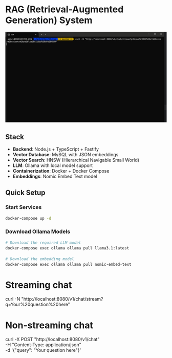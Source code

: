# RAG (Retrieval-Augmented Generation) System


![RAG System Demo](docs/output.gif)


## Stack

- **Backend**: Node.js + TypeScript + Fastify
- **Vector Database**: MySQL with JSON embeddings
- **Vector Search**: HNSW (Hierarchical Navigable Small World)
- **LLM**: Ollama with local model support
- **Containerization**: Docker + Docker Compose
- **Embeddings**: Nomic Embed Text model

## Quick Setup

### Start Services
```bash
docker-compose up -d
```

### Download Ollama Models
```bash
# Download the required LLM model
docker-compose exec ollama ollama pull llama3.1:latest

# Download the embedding model
docker-compose exec ollama ollama pull nomic-embed-text
```

# Streaming chat
curl -N "http://localhost:8080/v1/chat/stream?q=Your%20question%20here"

# Non-streaming chat
curl -X POST "http://localhost:8080/v1/chat" \
  -H "Content-Type: application/json" \
  -d '{"query": "Your question here"}'
```


